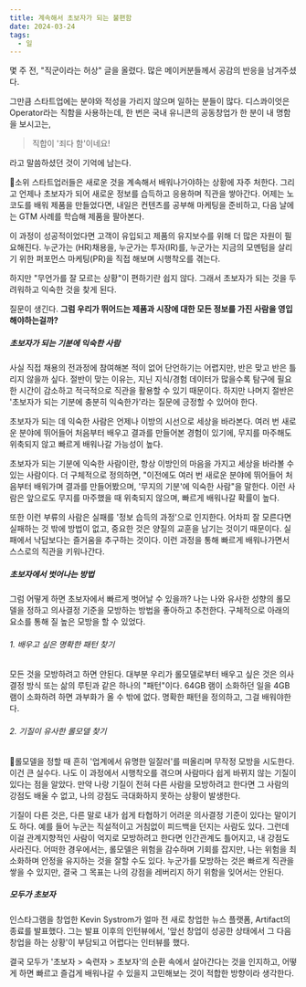 ```yaml
---
title: 계속해서 초보자가 되는 불편함
date: 2024-03-24
tags:
  - 일
---
```

몇 주 전, "직군이라는 허상" 글을 올렸다. 많은 메이커분들께서 공감의 반응을 남겨주셨다.

그만큼 스타트업에는 분야와 적성을 가리지 않으며 일하는 분들이 많다. 디스콰이엇은 Operator라는 직함을 사용하는데, 한 번은 국내 유니콘의 공동창업가 한 분이 내 명함을 보시고는,
> 직합이 '죄다 함'이네요!

라고 말씀하셨던 것이 기억에 남는다.

소위 스타트업러들은 새로운 것을 계속해서 배워나가야하는 상황에 자주 처한다. 그리고 언제나 초보자가 되어 새로운 정보를 습득하고 응용하며 직관을 쌓아간다. 어제는 노코도를 배워 제품을 만들었다면, 내일은 컨텐츠를 공부해 마케팅을 준비하고, 다음 날에는 GTM 사례를 학습해 제품을 팔아본다.

이 과정이 성공적이었다면 고객이 유입되고 제품의 유지보수를 위해 더 많은 자원이 필요해진다. 누군가는 (HR)채용을, 누군가는 투자(IR)를, 누군가는 지금의 모멘텀을 살리기 위한 퍼포먼스 마케팅(PR)을 직접 해보며 시행착오를 겪는다. 

하지만 "무언가를 잘 모르는 상황"이 편하기란 쉽지 않다. 그래서 초보자가 되는 것을 두려워하고 익숙한 것을 찾게 된다.

질문이 생긴다. **그럼 우리가 뛰어드는 제품과 시장에 대한 모든 정보를 가진 사람을 영입해야하는걸까?**


##### 초보자가 되는 기분에 익숙한 사람
사실 직접 채용의 전과정에 참여해본 적이 없어 단언하기는 어렵지만, 반은 맞고 반은 틀리지 않을까 싶다. 절반이 맞는 이유는, 지닌 지식/경험 데이터가 많을수록 탐구에 필요한 시간이 감소하고 적극적으로 직관을 활용할 수 있기 때문이다. 하지만 나머지 절반은 '초보자가 되는 기분에 충분히 익숙한가'라는 질문에 긍정할 수 있어야 한다.

초보자가 되는 데 익숙한 사람은 언제나 이방의 시선으로 세상을 바라본다. 여러 번 새로운 분야에 뛰어들어 처음부터 배우고 결과를 만들어본 경험이 있기에, 무지를 마주해도 위축되지 않고 빠르게 배워나갈 가능성이 높다.

초보자가 되는 기분에 익숙한 사람이란, 항상 이방인의 마음을 가지고 세상을 바라볼 수 있는 사람이다. 더 구체적으로 정의하면, "이전에도 여러 번 새로운 분야에 뛰어들어 처음부터 배워가며 결과를 만들어봤으며, '무지의 기분'에 익숙한 사람"을 말한다. 이런 사람은 앞으로도 무지를 마주했을 때 위축되지 않으며, 빠르게 배워나갈 확률이 높다.

또한 이런 부류의 사람은 실패를 '정보 습득의 과정'으로 인지한다. 어차피 잘 모른다면 실패하는 것 밖에 방법이 없고, 중요한 것은 양질의 교훈을 남기는 것이기 때문이다. 실패에서 낙담보다는 즐거움을 추구하는 것이다. 이런 과정을 통해 빠르게 배워나가면서 스스로의 직관을 키워나간다.

##### 초보자에서 벗어나는 방법
그럼 어떻게 하면 초보자에서 빠르게 벗어날 수 있을까? 나는 나와 유사한 성향의 롤모델을 정하고 의사결정 기준을 모방하는 방법을 좋아하고 추천한다. 구체적으로 아래의 요소를 통해 질 높은 모방을 할 수 있었다.
###### 1. 배우고 싶은 명확한 패턴 찾기
모든 것을 모방하려고 하면 안된다. 대부분 우리가 롤모델로부터 배우고 싶은 것은 의사결정 방식 또는 삶의 루틴과 같은 하나의 "패턴"이다. 64GB 램이 소화하던 일을 4GB 램이 소화하려 하면 과부화가 올 수 밖에 없다. 명확한 패턴을 정의하고, 그걸 배워야한다.

###### 2. 기질이 유사한 롤모델 찾기
롤모델을 정할 때 흔히 '업계에서 유명한 일잘러'를 떠올리며 무작정 모방을 시도한다. 이건 큰 실수다. 나도 이 과정에서 시행착오를 겪으며 사람마다 쉽게 바뀌지 않는 기질이 있다는 점을 알았다. 만약 나랑 기질이 전혀 다른 사람을 모방하려고 한다면 그 사람의 강점도 배울 수 없고, 나의 강점도 극대화하지 못하는 상황이 발생한다.

기질이 다른 것은, 다른 말로 내가 쉽게 타협하기 어려운 의사결정 기준이 있다는 말이기도 하다. 예를 들어 누군는 직설적이고 거침없이 피드백을 던지는 사람도 있다. 그런데 이걸 관계지향적인 사람이 억지로 모방하려고 한다면 인간관계도 틀어지고, 내 강점도 사라진다. 어떠한 경우에서는, 롤모델은 위험을 감수하며 기회를 잡지만, 나는 위험을 최소화하며 안정을 유지하는 것을 잘할 수도 있다. 누군가를 모방하는 것은 빠르게 직관을 쌓을 수 있지만, 결국 그 목표는 나의 강점을 레버리지 하기 위함을 잊어서는 안된다.

##### 모두가 초보자
인스타그램을 창업한 Kevin Systrom가 얼마 전 새로 창업한 뉴스 플랫폼, Artifact의 종료를 발표했다. 그는 발표 이후의 인턴뷰에서, '앞선 창업이 성공한 상태에서 그 다음 창업을 하는 상황'이 부담되고 어렵다는 인터뷰를 했다. 

결국 모두가 '초보자 > 숙련자 > 초보자'의 순환 속에서 살아간다는 것을 인지하고, 어떻게 하면 빠르고 즐겁게 배워나갈 수 있을지 고민해보는 것이 적합한 방향이라 생각한다.

